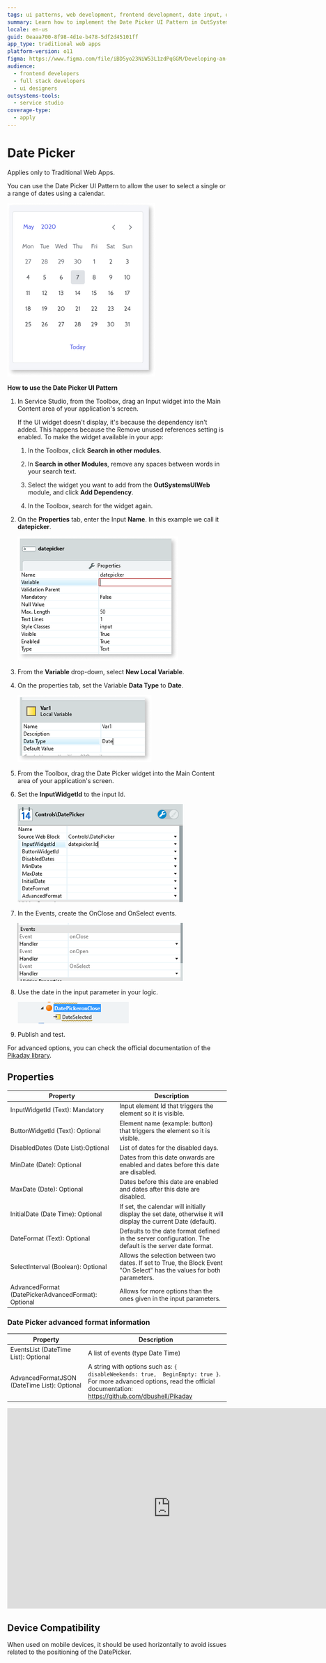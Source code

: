 ```yaml
---
tags: ui patterns, web development, frontend development, date input, outsystems ui framework
summary: Learn how to implement the Date Picker UI Pattern in OutSystems 11 (O11) for selecting dates within Traditional Web Apps.
locale: en-us
guid: 0eaaa700-8f98-4d1e-b478-5df2d45101ff
app_type: traditional web apps
platform-version: o11
figma: https://www.figma.com/file/iBD5yo23NiW53L1zdPqGGM/Developing-an-Application?type=design&node-id=230%3A0&mode=design&t=KpVEJMvnBwiukqql-1
audience:
  - frontend developers
  - full stack developers
  - ui designers
outsystems-tools:
  - service studio
coverage-type:
  - apply
---
```


# Date Picker

<div class="info" markdown="1">

Applies only to Traditional Web Apps.

</div>

You can use the Date Picker UI Pattern to allow the user to select a single or a range of dates using a calendar.

![Illustration of the Date Picker UI Pattern in a Traditional Web App](images/datepicker-image-13.png "Date Picker UI Pattern")

**How to use the Date Picker UI Pattern**

<!-- Drag an input and the DatePicker to the screen and set up the parameters. Only the InputWidgetId parameter is mandatory and must reference an input widget that will show the date picked on the page. -->

1. In Service Studio, from the Toolbox, drag an Input widget into the Main Content area of your application's screen.

    If the UI widget doesn't display, it's because the dependency isn't added. This happens because the Remove unused references setting is enabled. To make the widget available in your app:

    1. In the Toolbox, click **Search in other modules**.

    1. In **Search in other Modules**, remove any spaces between words in your search text.

    1. Select the widget you want to add from the **OutSystemsUIWeb** module, and click **Add Dependency**.

    1. In the Toolbox, search for the widget again.

1. On the **Properties** tab, enter the Input **Name**. In this example we call it **datepicker**.

    ![Screenshot showing where to enter the Input Name for the Date Picker](images/datepicker-image-14.png "Setting the Input Name")

1. From the **Variable** drop-down, select **New Local Variable**.

1. On the properties tab, set the Variable **Data Type** to **Date**.

    ![Screenshot demonstrating how to set the Variable Data Type to Date for the Date Picker](images/datepicker-image-16.png "Setting the Variable Data Type")

1. From the Toolbox, drag the Date Picker widget into the Main Content area of your application's screen.

1. Set the **InputWidgetId** to the input Id.

    ![Screenshot showing how to set the InputWidgetId for the Date Picker widget](images/datepicker-image-2.png "Linking the Date Picker to an Input Widget")

1. In the Events, create the OnClose and OnSelect events.

    ![Screenshot of the process to create OnClose and OnSelect events for the Date Picker](images/datepicker-image-7.png "Creating OnClose and OnSelect Events")

1. Use the date in the input parameter in your logic.

    ![Screenshot illustrating how to use the date from the Date Picker in application logic](images/datepicker-image-8.png "Using the Date in Logic")

1. Publish and test.

For advanced options, you can check the official documentation of the [Pikaday library](https://github.com/dbushell/Pikaday).

## Properties

| **Property** | **Description** |
|---|---|
| InputWidgetId (Text): Mandatory | Input element Id that triggers the element so it is visible. |
| ButtonWidgetId (Text): Optional | Element name (example: button) that  triggers the element so it is visible. |
| DisabledDates (Date List):Optional | List of dates for the disabled days. |
| MinDate (Date): Optional | Dates from this date onwards are enabled and  dates before this date are disabled. |
| MaxDate (Date): Optional | Dates before this date are enabled and dates after this date are disabled. |
| InitialDate (Date Time): Optional | If set, the calendar will initially display the set date, otherwise it will display the current Date (default). |
| DateFormat (Text): Optional | Defaults to the date format defined in the server configuration. The default is the server date format. |
| SelectInterval (Boolean): Optional | Allows the selection between two dates. If set to True, the Block Event "On Select" has the values for both parameters. |
| AdvancedFormat (DatePickerAdvancedFormat): Optional | Allows for more options than the ones given in the input parameters.                                                    |

### Date Picker advanced format information

| **Property** | **Description** |
|---|--- |
| EventsList (DateTime List): Optional | A list of events (type Date Time) |
| AdvancedFormatJSON (DateTime List): Optional | A string with options such as: `{ disableWeekends: true,  BeginEmpty: true }`. For more advanced options, read the official documentation: <https://github.com/dbushell/Pikaday> |

<iframe src="https://player.vimeo.com/video/977630375" width="750" height="460" frameborder="0" allow="autoplay; fullscreen" allowfullscreen="">Video demonstrating the interaction with the Date Picker UI in a Traditional Web App.</iframe>

## Device Compatibility

When used on mobile devices, it should be used horizontally to avoid issues related to the positioning of the DatePicker.
